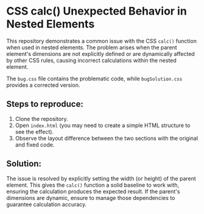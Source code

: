 # CSS calc() Unexpected Behavior in Nested Elements

This repository demonstrates a common issue with the CSS `calc()` function when used in nested elements. The problem arises when the parent element's dimensions are not explicitly defined or are dynamically affected by other CSS rules, causing incorrect calculations within the nested element.

The `bug.css` file contains the problematic code, while `bugSolution.css` provides a corrected version.

## Steps to reproduce:

1. Clone the repository.
2. Open `index.html` (you may need to create a simple HTML structure to see the effect). 
3. Observe the layout difference between the two sections with the original and fixed code.

## Solution:

The issue is resolved by explicitly setting the width (or height) of the parent element.  This gives the `calc()` function a solid baseline to work with, ensuring the calculation produces the expected result.  If the parent's dimensions are dynamic, ensure to manage those dependencies to guarantee calculation accuracy.
